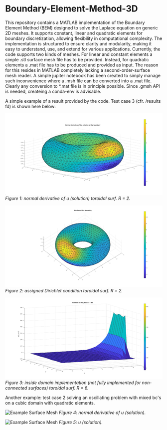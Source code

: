# Boundary-Element-Method-3D
This repository contains a MATLAB implementation of the Boundary Element Method (BEM) designed to solve the Laplace equation on generic 2D meshes. It supports constant, linear and quadratic elements for boundary discretization, allowing flexibility in computational complexity. The implementation is structured to ensure clarity and modularity, making it easy to understand, use, and extend for various applications. Currently, the code supports two kinds of meshes. For linear and constant elements a simple .stl surface mesh file has to be provided. Instead, for quadratic elements a .mat file has to be produced and provided as input. The reason for this resides in MATLAB completely lacking a second-order-surface mesh reader. A simple jupiter notebook has been created to simply manage such inconvenience where a .msh file can be converted into a .mat file. Clearly any conversion to *.mat file is in principle possible. SInce .gmsh API is needed, createing a conda-env is advisable.

A simple example of a result provided by the code. Test case 3 (cfr. /results fd) is shown here below:

![Example Surface Mesh](results/test_case_3/u_n_quadratic_torus_0.25_R_2.jpg)
*Figure 1: normal derivative of u (solution) toroidal surf. R = 2.*

![Example Surface Mesh](results/test_case_3/u_quadratic_torus_0.25_R_2.jpg)
*Figure 2: assigned Dirichlet condition toroidal surf. R = 2.*

![Example Surface Mesh](results/test_case_3/u_domain_linear_1_R_6.jpg)
*Figure 3: inside domain implementation (not fully implemented for non-connected surfaces) toroidal surf. R = 6.*

Another example: test case 2 solving an oscillating problem with mixed bc's on a cubic domain with quadratic elements.

![Example Surface Mesh](results/test_case_3/test_case_2_u_n_quadratic.jpg)
*Figure 4: normal derivative of u (solution).*

![Example Surface Mesh](results/test_case_3/test_case_2_u_quadratic.jpg)
*Figure 5: u (solution).*
